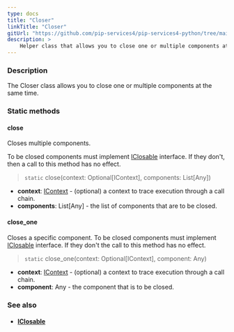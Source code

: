 ```yaml
---
type: docs
title: "Closer"
linkTitle: "Closer"
gitUrl: "https://github.com/pip-services4/pip-services4-python/tree/main/pip-services4-components-python"
description: >
    Helper class that allows you to close one or multiple components at the same time.
---
```


### Description

The Closer class allows you to close one or multiple components at the same time.

### Static methods

#### close
Closes multiple components.

To be closed components must implement [IClosable](../iclosable) interface.
If they don't, then a call to this method has no effect.

> `static` close(context: Optional[IContext], components: List[Any])

- **context**: [IContext](../../../components/context/icontext) - (optional) a context to trace execution through a call chain.
- **components**: List[Any] - the list of components that are to be closed.

#### close_one
Closes a specific component.
To be closed components must implement [IClosable](../iclosable) interface.
If they don't the call to this method has no effect.

> `static` close_one(context: Optional[IContext], component: Any)

- **context**: [IContext](../../../components/context/icontext) - (optional) a context to trace execution through a call chain.
- **component**: Any - the component that is to be closed.

### See also
- #### [IClosable](../iclosable)
